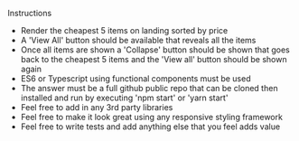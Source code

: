 Instructions

- Render the cheapest 5 items on landing sorted by price
- A 'View All' button should be available that reveals all the items
- Once all items are shown a 'Collapse' button should be shown that goes back to the cheapest 5 items and the 'View all' button should be shown again
- ES6 or Typescript using functional components must be used
- The answer must be a full github public repo that can be cloned then installed and run by executing 'npm start' or 'yarn start'
- Feel free to add in any 3rd party libraries
- Feel free to make it look great using any responsive styling framework
- Feel free to write tests and add anything else that you feel adds value
